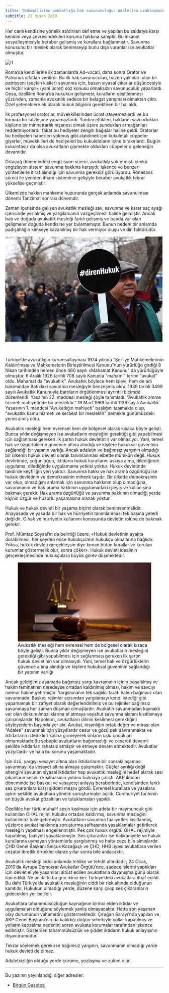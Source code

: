 ```yaml
---
title: "Muhamilikten avukatlığa hak savunuculuğu: Adaletten uzaklaşmazsanız hataya da düşmemiş olursunuz"
subtitle: 21 Nisan 2019
---
```


Her canlı kendisine yönelik saldırıları def etme ve yapılan bu saldırıya karşı kendini veya çevresindekileri koruma hakkına sahiptir. Bu insanın sosyalleşmesiyle beraber gelişmiş ve kurallara bağlanmıştır. Savunma konusunu bir meslek olarak benimseyip bunu dışa vuranlar ise avukatlar olmuştur. 

![i1](https://static.birgun.net/resim/haber-detay-resim/2019/04/21/muhamilikten-avukatliga-hak-savunuculugu-adaletten-uzaklasmazsaniz-hataya-da-dusmemis-olursunuz-580210-5.jpg)

Roma’da kendilerine ilk zamanlarda Ad-vocati, daha sonra Orator ve Patronus sıfatları verilirdi. Bu ilk hak savunucuları, bazen yakınları olan bir patrisyeni (seçkin kişiler) savunma için, bazen siyasal çıkarlar düşüncesiyle ve hiçbir karşılık (yani ücret) söz konusu olmaksızın savunuculuk yaparlardı. Oysa, özellikle Roma’da hukukun gelişmesi, kuralların çeşitlenmesi yüzünden, zamanla avukatlık sadece bir belagat yarışması olmaktan çıktı. Özel yeteneklere ek olarak hukuk bilgisini gerektiren bir hal aldı.

İlk profesyonel oratorlar, müvekkillerinden ücret isteyemezlerdi ve bu konuda bir sözleşme yapamazlardı. Yardım ettikleri, haklarını savundukları kişilerin bir minnettarlık nişanesi olmak üzere sundukları armağanları reddetmiyorlardı; fakat bu hediyeler zengin bağışlar haline geldi. Oratorlar bu hediyeleri haberleri yokmuş gibi alabilmek için kukuletalı cüppeler giyerler, müvekkilleri de hediyeleri bu kukuletaların içine bırakırlardı. Bugün kukuletasız da olsa avukatların giymekte oldukları cüppeler o geleneğin devamıdır.

Ortaçağ dönemindeki engizisyon süreci, avukatlığı yok etmişti çünkü engizisyon sistemi savunma hakkına karşıydı; işkence ve benzeri yöntemlerle itiraf alındığı için savunma gereksiz görülüyordu. Rönesans süreci ile yeniden itham sisteminin gelişiyle beraber avukatlık tekrar yükselişe geçmiştir. 

Ülkemizde hakkın mahkeme huzurunda gerçek anlamda savunulması dönemi Tanzimat sonrası dönemdir. 

Zaman içerisinde gelişen avukatlık mesleği sav, savunma ve karar saç ayağı içerisinde yer almış ve yargılamanın vazgeçilmezi haline gelmiştir. Ancak batı ve doğuda avukatlık mesleği farklı gelişmiş ve batıda var olan gelişmeler doğuda kendisine yer bulamamıştır. Bunun nedeni bir anlamda padişahlığın kimseye kazanılmış bir hak vermiyor oluşu ve din faktörüdür. 

<div class="text-center row mx-auto">
  <div class="col-xl-3 col-lg-2 col-0"></div>
  <div class="col-xl-6 col-lg-8 col-12 center d-center">
      <img src="/dosya/direnhukuk.jpg" class="figure-img img-fluid rounded">
  </div>
</div>


![]()

Türkiye’de avukatlığın kurumsallaşması 1924 yılında “Şer’iye Mahkemelerinin Kaldırılması ve Mahkemelerin Birleştirilmesi Kanunu”nun yürürlüğe girdiği 8 Nisan tarihinden hemen önce 460 sayılı «Mahamat Kanunu” da yürürlüğüyle olmuştur. 6 Aralık 1926 tarihli 708 sayılı Kanunla “mahami” terimi “avukat” oldu. Mahamat da “avukatlık”. Avukatlık böylece hem işlevi, hem de adı bakımından Batı’daki savunma mesleğiyle benzeşmiş oldu. 1939 tarihli 3499 sayılı Avukatlık Kanunuyla baroların örgütlenmesi ayrıntılı biçimde düzenlendi. Yasa’nın 22. maddesi mesleği şöyle tanımladı: “Avukatlık amme hizmeti mahiyetinde bir meslektir.” 19 Mart 1969 tarihli 1136 sayılı Avukatlık Yasasının 1. maddesi “Avukatlığın mahiyeti” başlığını taşımakta olup, “avukatlık kamu hizmeti ve serbest bir meslektir” demekle günümüzdeki yerini almış oldu. 

Avukatlık mesleği hem evrensel hem de bölgesel olarak kısaca böyle gelişti. Bunca yıldır değişmeyen ise avukatların mesleğini gerektiği gibi yapabilmesi için sağlanması gereken ilk şartın hukuk devletinin var olmasıydı. Yani, temel hak ve özgürlüklerin güvence altına alındığı ve kişilere hukuksal güveninin sağlandığı bir yapının varlığı. Ancak adaletin ve bağımsız yargının olmadığı bir ülkenin hukuk devleti olarak tanımlanması elbette mümkün değil. Hukuk devletinde, çoğunluğun, iktidarın hukuk kurallarını askıya alma, dilediğinde uygulama, dilediğinde uygulamama yetkisi yoktur. Hukuk devletinde takdirde keyfiliğin yeri yoktur. Savunma hakkı ve hak arama özgürlüğü ise hukuk devletinin ve demokrasinin mihenk taşıdır. Bir ülkede demokrasinin var olup, olmadığını anlamak için savunma hakkının olup olmadığına, savunmanın ve hak arama hakkının uygulamadaki işleyiş ve kullanışına bakmak gerekir. Hak arama özgürlüğü ve savunma hakkının olmadığı yerde kişinin özgür ve huzurlu yaşamasına olanak yoktur. 

Hukuk ve hukuk devleti bir yaşama biçimi olarak benimsenmelidir. Anayasada ve yasada bir hak ve hürriyetin tanımlanması tek başına yeterli değildir. O hak ve hürriyetin kullanımı konusunda devletin rolüne de bakmak gerekir. 

Prof. Mümtaz Soysal’ın da belirtiği üzere; «Hukuk devletinin ayakta durabilmesi, her şeyden önce hukukçuların hukukçu olmalarına bağlıdır. Yoksa, hukuk devleti gerçekleşsin diye konan bütün kurallar ve kurulan kurumlar göstermelik olur, sonra çöker». Hukuk devleti idealinin gerçekleşmesinde hukukçulara büyük görev düşmektedir. 

<div class="text-center row mx-auto">
  <div class="col-xl-3 col-lg-2 col-0"></div>
  <div class="col-xl-6 col-lg-8 col-12 center d-center">
    <figure class="figure">
      <img src="/dosya/adalet.jpg" class="figure-img img-fluid rounded">
      <figcaption class="figure-caption">Avukatlık mesleği hem evrensel hem de bölgesel olarak kısaca böyle gelişti. Bunca yıldır değişmeyen ise avukatların mesleğini gerektiği gibi yapabilmesi için sağlanması gereken ilk şartın hukuk devletinin var olmasıydı. Yani, temel hak ve özgürlüklerin güvence altına alındığı ve kişilere hukuksal güveninin sağlandığı bir yapının varlığı</figcaption>
    </figure>
  </div>
</div>

Ancak geldiğimiz aşamada bağımsız yargı kavramının içinin boşaltılmış ve hakim teminatının neredeyse ortadan kaldırılmış olması, hakim ve savcıyı memur haline getirmiştir. Yargılamanın tek sağlıklı tarafı halen bağımsız olan savunmadır. Baskıcı rejimler açısından yargılamayı kendi istediği gibi yapamamak bir zafiyet olarak değerlendirilmiş ve bu rejimler bağımsız savunmaya her zaman düşman olmuşlardır. Avukatın savunmadan kaynaklı var olan dokunulmazlıklarına el atmaya veyahut savunma alanını kısıtlamaya çalışmışlardır. Napoleon, avukatların dilinin kesilmesi gerektiğini söyleyenlerin başında yer alır. Avukat, insanlığın ortak değer ve mirası olan “Adaleti” savunmak için yüzyıllardır cesur ve gözü pek davranmakta ve iktidarların istedikleri kalıba girmeyerek onların uslu çocukları olmamaktadır.Bu sebeple avukatların bağımsızlığı ve cesareti devamlı şekilde iktidarları rahatsız etmiştir ve etmeye devam etmektedir. Avukatlar yüzyıllardır ve hala bu sorunu yaşamaktadır.

İşin özü, yargıyı vesayet altına alan iktidarların bir sonraki aşaması savunmayı da vesayet altına almaya çalışmaktır. Güçler ayrılığı değil ahengini savunan siyasal iktidarlar hep avukatlık mesleğini hedef alarak sesi çıkanların sesinin kısılmasının yolunu bulmaya çalıştı. AKP iktidarı döneminde ise baskıcı ve vesayetçi anlayış beraberinde, kendisinden farklı ses çıkaranlara karşı şiddeti meşru gördü. Evrensel kurallara ve yasalara aykırı şekilde avukatlara yönelik soruşturmalar açıldı, Cumhuriyet tarihinin en büyük avukat gözaltıları ve tutuklamaları yapıldı.

Özellikle her türlü muhalif sesin kısılması için adeta bir maymuncuk gibi kullanılan OHAL rejimi hukuku ortadan kaldırmış, savunma mesleğini kullanılmaz hale getirmiştir. Avukatların savunma faaliyetleri kısıtlanmış, yüzlerce avukat hakkında soruşturma safhasında yasaklamalar getirilerek mesleğin yapılması engellenmiştir. Pek çok hukuk örgütü OHAL rejimiyle kapatılmış, faaliyeti yasaklanmıştır. Ses çıkaranlar ise hakkaniyete ve hukuk kurallarına uymayan yöntemlerle yargılanmış ve hatta ceza bile almışlardır. ÇHD Genel Başkanı Selçuk Kozağaçlı ve ÇHD, HHB üyesi avukatlara verilen cezalar ibretlik örnekler olarak yıllar sonra bile anılacaktır. 

Avukatlık mesleği ciddi anlamda tehlike ve tehdit altındadır; 24 Ocak, 2010’da Avrupa Demokrat Avukatlar Örgütü’nce, sadece işlerini yaptıkları için devlet eliyle yaşamları altüst edilen avukatlarla dayanışma günü olarak ilan edildi. Ne acıdır ki bu gün ikinci kez Türkiye’deki avukatlara ithaf edildi. Bu dahi Türkiye’de avukatlık mesleğinin ciddi bir risk altında olduğunun kanıtıdır. Hukukun olmadığı yerde, düzene karşı çıkıp ses çıkaranların gidecekleri yer bellidir. 

Avukatlara tahammülsüzlüğün kaynağının birinci elden iktidar ve uygulamaları olduğunu söylemek yanlış olmayacaktır. Hatta son yaşanan olay durumunun vahametini göstermektedir. Çırağan Sarayı’nda yapılan ve AKP Genel Başkanı’nın da katıldığı düğün sebebiyle yollar kapatılmış ve yolların kapatılma nedenini soran avukata korumalar tarafından işkence edilmiştir. Gösterilen tahammülsüzlük ve şiddet iktidarın hukuk anlayışının dışavurumudur. 

Tekrar söylemek gerekirse bağımsız yargının, savunmanın olmadığı yerde hukuk devleti de olmaz.

Adaletsizliğin olduğu yerde çürüme, yozlaşma ve zulüm olur.

<hr>
Bu yazının yayınlandığı diğer adresler:
<ul>
  <li>
    <a href="https://www.birgun.net/haber-detay/muhamilikten-avukatliga-hak-savunuculugu-adaletten-uzaklasmazsaniz-hataya-da-dusmemis-olursunuz.html">
      Birgün Gazetesi
    </a>
  </li>
</ul>

